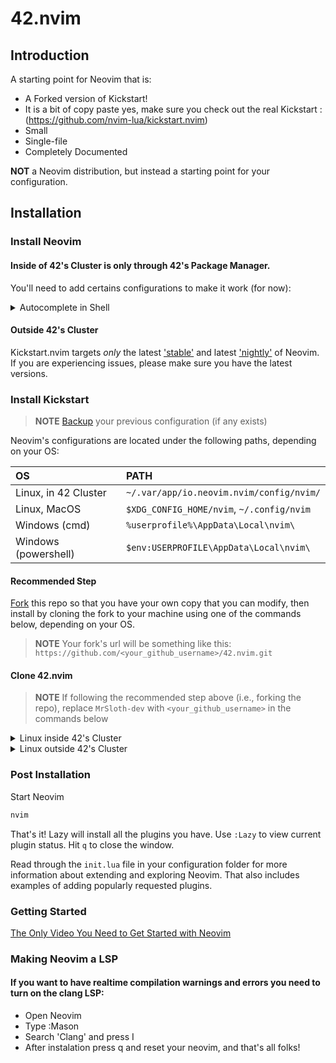 # 42.nvim

## Introduction

A starting point for Neovim that is:

* A Forked version of Kickstart!
* It is a bit of copy paste yes, make sure you check out the real Kickstart : (https://github.com/nvim-lua/kickstart.nvim)
* Small
* Single-file
* Completely Documented

**NOT** a Neovim distribution, but instead a starting point for your configuration.

## Installation

### Install Neovim

#### Inside of 42's Cluster is only through 42's Package Manager.
You'll need to add certains configurations to make it work (for now):

<details><summary> Autocomplete in Shell </summary>
Open ~/.zshrc in your home directory and in the end add:
```sh
alias nvim=\"flatpak run io.neovim.nvim\"
compdef nvim="vim"
setopt complete_aliases
```

</details>

#### Outside 42's Cluster
Kickstart.nvim targets *only* the latest
['stable'](https://github.com/neovim/neovim/releases/tag/stable) and latest
['nightly'](https://github.com/neovim/neovim/releases/tag/nightly) of Neovim.
If you are experiencing issues, please make sure you have the latest versions.

### Install Kickstart

> **NOTE**
> [Backup](#FAQ) your previous configuration (if any exists)

Neovim's configurations are located under the following paths, depending on your OS:

| OS | PATH |
| :- | :--- |
| Linux, in 42 Cluster | `~/.var/app/io.neovim.nvim/config/nvim/` |
| Linux, MacOS | `$XDG_CONFIG_HOME/nvim`, `~/.config/nvim` |
| Windows (cmd)| `%userprofile%\AppData\Local\nvim\` |
| Windows (powershell)| `$env:USERPROFILE\AppData\Local\nvim\` |

#### Recommended Step

[Fork](https://docs.github.com/en/get-started/quickstart/fork-a-repo) this repo
so that you have your own copy that you can modify, then install by cloning the
fork to your machine using one of the commands below, depending on your OS.

> **NOTE**
> Your fork's url will be something like this:
> `https://github.com/<your_github_username>/42.nvim.git`

#### Clone 42.nvim
> **NOTE**
> If following the recommended step above (i.e., forking the repo), replace
> `MrSloth-dev` with `<your_github_username>` in the commands below

<details><summary> Linux inside 42's Cluster </summary>

```sh
git clone https://github.com/MrSloth-dev/42.Neovim.git "${XDG_CONFIG_HOME:-$HOME/.var/app/io.neovim.nvim/config/nvim}"
```

</details>

<details><summary> Linux outside 42's Cluster </summary>

```sh
git clone https://github.com/MrSloth-dev/42.Neovim.git "${XDG_CONFIG_HOME:-$HOME/.config}"/nvim
```

</details>

### Post Installation

Start Neovim

```sh
nvim
```

That's it! Lazy will install all the plugins you have. Use `:Lazy` to view
current plugin status. Hit `q` to close the window.

Read through the `init.lua` file in your configuration folder for more
information about extending and exploring Neovim. That also includes
examples of adding popularly requested plugins.


### Getting Started

[The Only Video You Need to Get Started with Neovim](https://youtu.be/m8C0Cq9Uv9o)

### Making Neovim a LSP
#### If you want to have realtime compilation warnings and errors you need to turn on the clang LSP:
* Open Neovim
* Type :Mason
* Search 'Clang' and press I
* After instalation press q and reset your neovim, and that's all folks!


